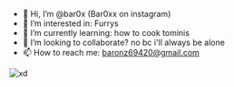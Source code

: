 - 👋 Hi, I’m @bar0x (Bar0xx on instagram)
- 👀 I’m interested in: Furrys
- 🌱 I’m currently learning: how to cook tominis
- 💞️ I’m looking to collaborate? no bc i'll always be alone
- 📫 How to reach me: baronz69420@gmail.com

![xd](https://www.google.com/url?sa=i&url=https%3A%2F%2Fgfycat.com%2Fgifs%2Fsearch%2Fc%2Bprogramming&psig=AOvVaw2kr-STyg2_-Gsx06uooSFx&ust=1637305054617000&source=images&cd=vfe&ved=0CAgQjRxqFwoTCMiI1uKqofQCFQAAAAAdAAAAABAa)

<!---
--->
